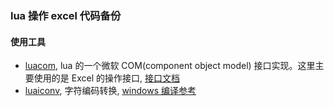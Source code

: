 ### lua 操作 excel 代码备份

#### 使用工具
* [luacom](http://luaforge.net/projects/luacom/), lua 的一个微软 COM(component object model) 接口实现。这里主要使用的是 Excel 的操作接口, [接口文档](https://docs.microsoft.com/en-us/dotnet/api/microsoft.office.tools.excel?view=vsto-2017)
* [luaiconv]((http://luaforge.net/projects/lua-iconv/)), 字符编码转换, [windows 编译参考](http://www.itboth.com/d/fumqumeeAnuq/windows-dll-lua-include-function)
